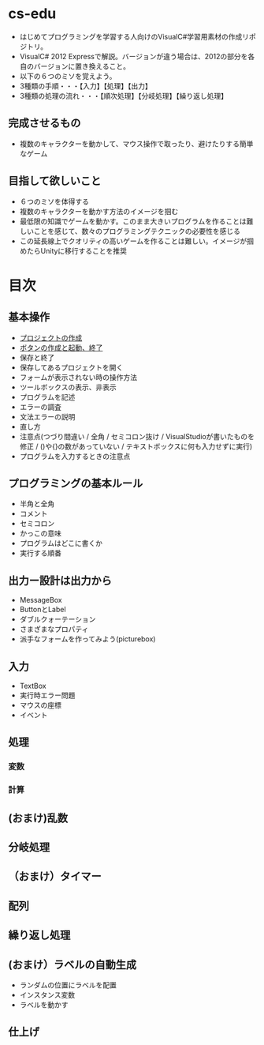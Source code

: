cs-edu
======

- はじめてプログラミングを学習する人向けのVisualC#学習用素材の作成リポジトリ。
- VisualC# 2012 Expressで解説。バージョンが違う場合は、2012の部分を各自のバージョンに置き換えること。
- 以下の６つのミソを覚えよう。
 - 3種類の手順・・・【入力】【処理】【出力】
 - 3種類の処理の流れ・・・【順次処理】【分岐処理】【繰り返し処理】


## 完成させるもの
- 複数のキャラクターを動かして、マウス操作で取ったり、避けたりする簡単なゲーム

## 目指して欲しいこと
- ６つのミソを体得する
- 複数のキャラクターを動かす方法のイメージを掴む
- 最低限の知識でゲームを動かす。このまま大きいプログラムを作ることは難しいことを感じて、数々のプログラミングテクニックの必要性を感じる
- この延長線上でクオリティの高いゲームを作ることは難しい。イメージが掴めたらUnityに移行することを推奨


# 目次
## 基本操作
- [プロジェクトの作成](http://am1tanaka.hatenablog.com/entry/2014/10/10/211051)
- [ボタンの作成と起動、終了](http://am1tanaka.hatenablog.com/entry/2014/10/10/224900)
- 保存と終了
- 保存してあるプロジェクトを開く
 - フォームが表示されない時の操作方法
 - ツールボックスの表示、非表示
- プログラムを記述
- エラーの調査
 - 文法エラーの説明
 - 直し方
 - 注意点(つづり間違い / 全角 / セミコロン抜け / VisualStudioが書いたものを修正 / ()や{}の数があっていない / テキストボックスに何も入力せずに実行)
- プログラムを入力するときの注意点


## プログラミングの基本ルール
- 半角と全角
- コメント
- セミコロン
- かっこの意味
- プログラムはどこに書くか
- 実行する順番


## 出力ー設計は出力から
- MessageBox
- ButtonとLabel
- ダブルクォーテーション
- さまざまなプロパティ
- 派手なフォームを作ってみよう(picturebox)


## 入力
- TextBox
- 実行時エラー問題
- マウスの座標
- イベント


## 処理
### 変数

### 計算


## (おまけ)乱数


## 分岐処理


## （おまけ）タイマー


## 配列


## 繰り返し処理


## (おまけ）ラベルの自動生成
- ランダムの位置にラベルを配置
- インスタンス変数
- ラベルを動かす


## 仕上げ






